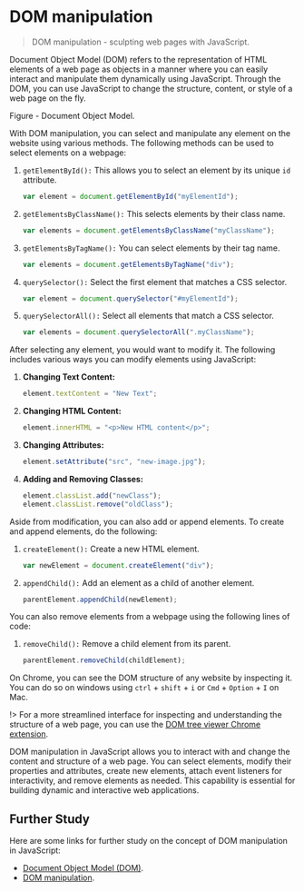 # DOM manipulation

> DOM manipulation - sculpting web pages with JavaScript.

Document Object Model (DOM) refers to the representation of HTML elements of a web page as objects in a manner where you can easily interact and manipulate them dynamically using JavaScript. Through the DOM, you can use JavaScript to change the structure, content, or style of a web page on the fly.

Figure - Document Object Model.

With DOM manipulation, you can select and manipulate any element on the website using various methods. The following methods can be used to select elements on a webpage:

1. `getElementById():` This allows you to select an element by its unique `id` attribute.

   ```javascript
   var element = document.getElementById("myElementId");
   ```

2. `getElementsByClassName():` This selects elements by their class name.

   ```javascript
   var elements = document.getElementsByClassName("myClassName");
   ```

3. `getElementsByTagName():` You can select elements by their tag name.

   ```javascript
   var elements = document.getElementsByTagName("div");
   ```

4. `querySelector():` Select the first element that matches a CSS selector.

   ```javascript
   var element = document.querySelector("#myElementId");
   ```

5. `querySelectorAll():` Select all elements that match a CSS selector.

   ```javascript
   var elements = document.querySelectorAll(".myClassName");
   ```

After selecting any element, you would want to modify it. The following includes various ways you can modify elements using JavaScript:

1. **Changing Text Content:**

   ```javascript
   element.textContent = "New Text";
   ```

2. **Changing HTML Content:**

   ```javascript
   element.innerHTML = "<p>New HTML content</p>";
   ```

3. **Changing Attributes:**

   ```javascript
   element.setAttribute("src", "new-image.jpg");
   ```

4. **Adding and Removing Classes:**

   ```javascript
   element.classList.add("newClass");
   element.classList.remove("oldClass");
   ```

Aside from modification, you can also add or append elements. To create and append elements, do the following:

1. `createElement():` Create a new HTML element.

   ```javascript
   var newElement = document.createElement("div");
   ```

2. `appendChild():` Add an element as a child of another element.

   ```javascript
   parentElement.appendChild(newElement);
   ```

You can also remove elements from a webpage using the following lines of code:

1. `removeChild():` Remove a child element from its parent.

   ```javascript
   parentElement.removeChild(childElement);
   ```

On Chrome, you can see the DOM structure of any website by inspecting it. You can do so on windows using `ctrl` + `shift` + `i` or `Cmd` + `Option` + `I` on Mac.

!> For a more streamlined interface for inspecting and understanding the structure of a web page, you can use the [DOM tree viewer Chrome extension](https://chrome.google.com/webstore/detail/dom-node-tree-viewer/jbplakkefflidgnjhckoahendgekokfc).

DOM manipulation in JavaScript allows you to interact with and change the content and structure of a web page. You can select elements, modify their properties and attributes, create new elements, attach event listeners for interactivity, and remove elements as needed. This capability is essential for building dynamic and interactive web applications.

## Further Study

Here are some links for further study on the concept of DOM manipulation in JavaScript:

- [Document Object Model (DOM)](https://developer.mozilla.org/en-US/docs/Web/API/Document_Object_Model/Introduction).
- [DOM manipulation](https://developer.mozilla.org/en-US/docs/Learn/JavaScript/Client-side_web_APIs/Manipulating_documents).
